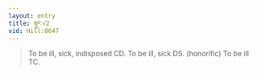 ```yaml
---
layout: entry
title: སྙུང་√2
vid: Hill:0647
---
```

> To be ill, sick, indisposed CD\. To be ill, sick DS\. (honorific) To be ill TC\.


